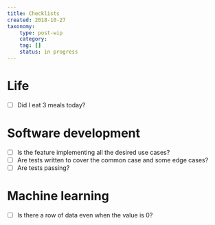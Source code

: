 ```yaml
---
title: Checklists
created: 2018-10-27
taxonomy:
    type: post-wip
    category:
    tag: []
    status: in progress
---
```


# Life
* [ ] Did I eat 3 meals today?

# Software development
* [ ] Is the feature implementing all the desired use cases?
* [ ] Are tests written to cover the common case and some edge cases?
* [ ] Are tests passing?

# Machine learning
* [ ] Is there a row of data even when the value is 0?
